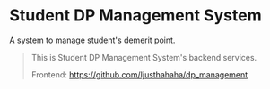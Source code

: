 # Student DP Management System

A system to manage student's demerit point.

> This is Student DP Management System's backend services.
>
> Frontend: https://github.com/Ijusthahaha/dp_management